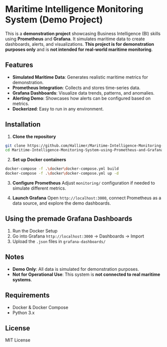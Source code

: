 # Maritime Intelligence Monitoring System (Demo Project)

This is a **demonstration project** showcasing Business Intelligence (BI) skills using **Prometheus** and **Grafana**. It simulates maritime data to create dashboards, alerts, and visualizations. **This project is for demonstration purposes only** and is **not intended for real-world maritime monitoring**.

## Features

* **Simulated Maritime Data**: Generates realistic maritime metrics for demonstration.
* **Prometheus Integration**: Collects and stores time-series data.
* **Grafana Dashboards**: Visualize data trends, patterns, and anomalies.
* **Alerting Demo**: Showcases how alerts can be configured based on metrics.
* **Dockerized**: Easy to run in any environment.

## Installation

1. **Clone the repository**

```bash
git clone https://github.com/Hallimer/Maritime-Intelligence-Monitoring-System-using-Prometheus-and-Grafana.git
cd Maritime-Intelligence-Monitoring-System-using-Prometheus-and-Grafana
```

2. **Set up Docker containers**

```bash
docker-compose -f .\docker\docker-compose.yml build
docker-compose -f .\docker\docker-compose.yml up -d
```

3. **Configure Prometheus**
   Adjust `monitoring/` configuration if needed to simulate different metrics.

4. **Launch Grafana**
   Open `http://localhost:3000`, connect Prometheus as a data source, and explore the demo dashboards.


## Using the premade Grafana Dashboards
1. Run the Docker Setup
2. Go into Grafana `http://localhost:3000` -> Dashboards -> Import
3. Upload the `.json` files in `grafana-dashboards/`
   
## Notes

* **Demo Only**: All data is simulated for demonstration purposes.
* **Not for Operational Use**: This system is **not connected to real maritime systems**.

## Requirements

* Docker & Docker Compose
* Python 3.x

## License

MIT License
